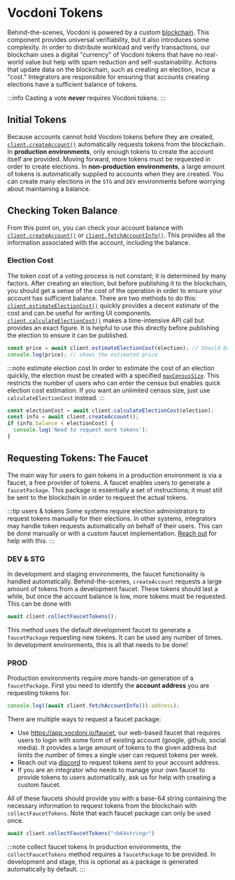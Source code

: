 # Vocdoni Tokens

Behind-the-scenes, Vocdoni is powered by a custom [blockchain][blockchain]. This component provides universal verifiability, but it also introduces some complexity. In order to distribute workload and verify transactions, our blockchain uses a digital "currency" of Vocdoni tokens that have no real-world value but help with spam reduction and self-sustainability. Actions that update data on the blockchain, such as creating an election, incur a "cost." Integrators are responsible for ensuring that accounts creating elections have a sufficient balance of tokens.

:::info 
Casting a vote ***never*** requires Vocdoni tokens.
:::


## Initial Tokens

Because accounts cannot hold Vocdoni tokens before they are created, [`client.createAccount()`][createAccount] automatically requests tokens from the blockchain. In **production environments**, only enough tokens to create the account itself are provided. Moving forward, more tokens must be requested in order to create elections.
In **non-production environments**, a large amount of tokens is automatically supplied to accounts when they are created. You can create many elections in the `STG` and `DEV` environments before worrying about maintaining a balance.

## Checking Token Balance

From this point on, you can check your account balance with [`client.createAccount()`][createAccount] or [`client.fetchAccountInfo()`][fetchAccountInfo]. This provides all the information associated with the account, including the balance.


### Election Cost

The token cost of a voting process is not constant; it is determined by many factors. After creating an election, but before publishing it to the blockchain, you should get a sense of the cost of the operation in order to ensure your account has sufficient balance. There are two methods to do this: [`client.estimateElectionCost()`][estimateElectionCost] quickly provides a decent estimate of the cost and can be useful for writing UI components. [`client.calculateElectionCost()`][calculateElectionCost] makes a time-intensive API call but provides an exact figure. It is helpful to use this directly before publishing the election to ensure it can be published.

~~~ts
const price = await client.estimateElectionCost(election); // Should be an UnpublishedElection with a maxCensusSize
console.log(price); // shows the estimated price
~~~

:::note estimate election cost
In order to estimate the cost of an election quickly, the election must be created with a specified [`maxCensusSize`][maxCensusSize]. This restricts the number of users who can enter the census but enables quick election cost estimation. If you want an unlimited census size, just use `calculateElectionCost` instead.
:::

~~~ts
const electionCost = await client.calculateElectionCost(election);
const info = await client.createAccount();
if (info.balance < electionCost) {
  console.log('Need to request more tokens');
}
~~~


## Requesting Tokens: The Faucet

The main way for users to gain tokens in a production environment is via a faucet, a free provider of tokens. A faucet enables users to generate a `faucetPackage`. This package is essentially a set of instructions; it must still be sent to the blockchain in order to request the actual tokens.

:::tip users & tokens
Some systems require election administrators to request tokens manually for their elections. In other systems, integrators may handle token requests automatically on behalf of their users. This can be done manually or with a custom faucet implementation. [Reach out](https://chat.vocdoni.io) for help with this.
:::

### DEV & STG

In development and staging environments, the faucet functionality is handled automatically. Behind-the-scenes, `createAccount` requests a large amount of tokens from a development faucet. These tokens should last a while, but once the account balance is low, more tokens must be requested. This can be done with 

~~~ts
await client.collectFaucetTokens();
~~~

This method uses the default development faucet to generate a `faucetPackage` requesting new tokens. It can be used any number of times. In development environments, this is all that needs to be done! 

### PROD
Production environments require more hands-on generation of a `faucetPackage`. First you need to identify the **account address** you are requesting tokens for. 

~~~ts
console.log((await client.fetchAccountInfo()).address);
~~~

There are multiple ways to request a faucet package:

- Use https://app.vocdoni.io/faucet, our web-based faucet that requires users to login with some form of existing account (google, github, social media). It provides a large amount of tokens to the given address but limits the number of times a single user can request tokens per week.
- Reach out via [discord](https://chat.vocdoni.io) to request tokens sent to your account address. 
- If you are an integrator who needs to manage your own faucet to provide tokens to users automatically, ask us for help with creating a custom faucet.

All of these faucets should provide you with a base-64 string containing the necessary information to request tokens from the blockchain with `collectFaucetTokens`. Note that each faucet package can only be used once.

~~~ts
await client.collectFaucetTokens("<b64string>")
~~~


:::note collect faucet tokens
In production environments, the `collectFaucetTokens` method requires a `faucetPackage` to be provided. In development and stage, this is optional as a package is generated automatically by default.
:::

[blockchain]: /protocol#11-the-blockchain
[contact]: https://chat.vocdoni.io
[createAccount]: /sdk/reference/classes/VocdoniSDKClient#createaccount
[fetchAccountInfo]: /sdk/reference/classes/VocdoniSDKClient#fetchaccount
[collectFaucetTokens]: /sdk/reference/classes/VocdoniSDKClient#collectfaucettokens
[estimateElectionCost]: /sdk/reference/classes/VocdoniSDKClient#estimateelectioncost
[calculateElectionCost]: /sdk/reference/classes/VocdoniSDKClient#calculateelectioncost
[zk-census-proof]: /protocol/anonymity/zk-census-proof
[chat]: https://chat.vocdoni.io
[blind-signatures]: /protocol/Census/off-chain-csp#blind-signatures
[ballot-protocol]: /protocol/ballot-protocol
[voting-types]: /sdk/integration-details/voting-types
[election-states]: /protocol#election-lifecycle-states
[generate-random-wallet]: /sdk/reference/classes/VocdoniSDKClient#generaterandomwallet
[generate-wallet-data]: /sdk/reference/classes/VocdoniSDKClient#generatewalletfromdata
[maxCensusSize]: /sdk/reference/interfaces/IElectionParameters#maxcensussize
[zk-census-proof]: /protocol/anonymity/zk-census-proof